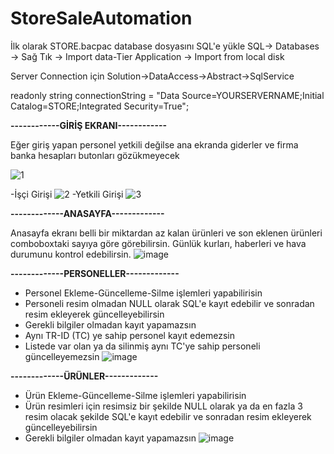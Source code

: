 # StoreSaleAutomation

İlk olarak STORE.bacpac database dosyasını SQL'e yükle SQL-> Databases -> Sağ Tık -> Import data-Tier Application -> Import from local disk

Server Connection için Solution->DataAccess->Abstract->SqlService

readonly string connectionString = "Data Source=YOURSERVERNAME;Initial Catalog=STORE;Integrated Security=True";

**------------GİRİŞ EKRANI------------**

Eğer giriş yapan personel yetkili değilse ana ekranda giderler ve firma banka hesapları butonları gözükmeyecek

![1](https://user-images.githubusercontent.com/95411819/216808902-e0558beb-cb08-4dfd-bf2b-ec38f0d278c9.jpg)

-İşçi Girişi
![2](https://user-images.githubusercontent.com/95411819/216809912-195afdda-bde6-48a0-9719-f19696400380.jpg)
-Yetkili Girişi
![3](https://user-images.githubusercontent.com/95411819/216809914-97bd20fc-0d42-4e42-9a21-a9318a8cc412.jpg)

**-------------ANASAYFA-------------**

Anasayfa ekranı belli bir miktardan az kalan ürünleri ve son eklenen ürünleri comboboxtaki sayıya göre görebilirsin. Günlük kurları, haberleri ve hava durumunu kontrol edebilirsin.
![image](https://user-images.githubusercontent.com/95411819/216810512-44cc1fed-1bac-447e-9994-8c6f5ca4a9f4.png)

**-------------PERSONELLER-------------**

- Personel Ekleme-Güncelleme-Silme işlemleri yapabilirisin 
- Personeli resim olmadan NULL olarak SQL'e kayıt edebilir ve sonradan resim ekleyerek güncelleyebilirsin
- Gerekli bilgiler olmadan kayıt yapamazsın 
- Aynı TR-ID (TC) ye sahip personel kayıt edemezsin
- Listede var olan ya da silinmiş aynı TC'ye sahip personeli güncelleyemezsin
![image](https://user-images.githubusercontent.com/95411819/216810569-a9dde1fc-56d7-4292-83d0-36ed9ffbcb1b.png)

**-------------ÜRÜNLER-------------**

- Ürün Ekleme-Güncelleme-Silme işlemleri yapabilirisin 
- Ürün resimleri için resimsiz bir şekilde NULL olarak ya da en fazla 3 resim olacak şekilde SQL'e kayıt edebilir ve sonradan resim ekleyerek güncelleyebilirsin
- Gerekli bilgiler olmadan kayıt yapamazsın 
![image](https://user-images.githubusercontent.com/95411819/216810774-ef741f3b-aad4-4bbe-ab2b-d3eedf507a02.png)
